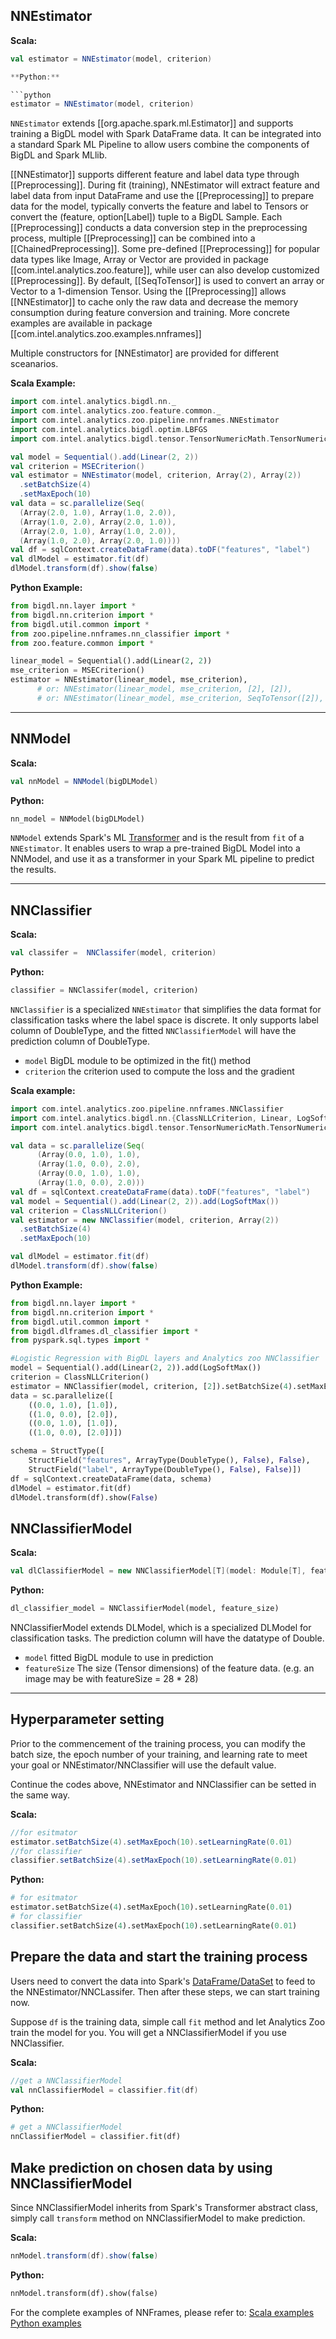 ## NNEstimator

**Scala:**

```scala
val estimator = NNEstimator(model, criterion)

**Python:**

```python
estimator = NNEstimator(model, criterion)
```

`NNEstimator` extends [[org.apache.spark.ml.Estimator]] and supports training a BigDL
model with Spark DataFrame data. It can be integrated into a standard Spark ML Pipeline
to allow users combine the components of BigDL and Spark MLlib.

[[NNEstimator]] supports different feature and label data type through [[Preprocessing]].
During fit (training), NNEstimator will extract feature and label data from input DataFrame and use
the [[Preprocessing]] to prepare data for the model, typically converts the feature and label
to Tensors or convert the (feature, option[Label]) tuple to a BigDL Sample. Each
[[Preprocessing]] conducts a data conversion step in the preprocessing process, multiple
[[Preprocessing]] can be combined into a [[ChainedPreprocessing]]. Some pre-defined 
[[Preprocessing]] for popular data types like Image, Array or Vector are provided in package
[[com.intel.analytics.zoo.feature]], while user can also develop customized [[Preprocessing]].
By default, [[SeqToTensor]] is used to convert an array or Vector to a 1-dimension Tensor.
Using the [[Preprocessing]] allows [[NNEstimator]] to cache only the raw data and decrease the 
memory consumption during feature conversion and training. 
More concrete examples are available in package [[com.intel.analytics.zoo.examples.nnframes]]

Multiple constructors for [NNEstimator] are provided for different sceanarios.

**Scala Example:**
```scala
import com.intel.analytics.bigdl.nn._
import com.intel.analytics.zoo.feature.common._
import com.intel.analytics.zoo.pipeline.nnframes.NNEstimator
import com.intel.analytics.bigdl.optim.LBFGS
import com.intel.analytics.bigdl.tensor.TensorNumericMath.TensorNumeric.NumericDouble

val model = Sequential().add(Linear(2, 2))
val criterion = MSECriterion()
val estimator = NNEstimator(model, criterion, Array(2), Array(2))
  .setBatchSize(4)
  .setMaxEpoch(10)
val data = sc.parallelize(Seq(
  (Array(2.0, 1.0), Array(1.0, 2.0)),
  (Array(1.0, 2.0), Array(2.0, 1.0)),
  (Array(2.0, 1.0), Array(1.0, 2.0)),
  (Array(1.0, 2.0), Array(2.0, 1.0))))
val df = sqlContext.createDataFrame(data).toDF("features", "label")
val dlModel = estimator.fit(df)
dlModel.transform(df).show(false)
```

**Python Example:**
```python
from bigdl.nn.layer import *
from bigdl.nn.criterion import *
from bigdl.util.common import *
from zoo.pipeline.nnframes.nn_classifier import *
from zoo.feature.common import *

linear_model = Sequential().add(Linear(2, 2))
mse_criterion = MSECriterion()
estimator = NNEstimator(linear_model, mse_criterion),
      # or: NNEstimator(linear_model, mse_criterion, [2], [2]),
      # or: NNEstimator(linear_model, mse_criterion, SeqToTensor([2]), SeqToTensor([2]))]:

```
---

## NNModel
**Scala:**
```scala
val nnModel = NNModel(bigDLModel)
```

**Python:**
```python
nn_model = NNModel(bigDLModel)
```

`NNModel` extends Spark's ML
[Transformer](https://spark.apache.org/docs/2.1.1/ml-pipeline.html#transformers) and is the result
from `fit` of a `NNEstimator`. It enables users to wrap a pre-trained BigDL Model into a NNModel,
and use it as a transformer in your Spark ML pipeline to predict the results. 

---

## NNClassifier
**Scala:**
```scala
val classifer =  NNClassifer(model, criterion)
```

**Python:**
```python
classifier = NNClassifer(model, criterion)
```

`NNClassifier` is a specialized `NNEstimator` that simplifies the data format for
classification tasks where the label space is discrete. It only supports label column of
DoubleType, and the fitted `NNClassifierModel` will have the prediction column of 
DoubleType.

* `model` BigDL module to be optimized in the fit() method
* `criterion` the criterion used to compute the loss and the gradient

**Scala example:**
```scala
import com.intel.analytics.zoo.pipeline.nnframes.NNClassifier
import com.intel.analytics.bigdl.nn.{ClassNLLCriterion, Linear, LogSoftMax, Sequential}
import com.intel.analytics.bigdl.tensor.TensorNumericMath.TensorNumeric.NumericFloat

val data = sc.parallelize(Seq(
      (Array(0.0, 1.0), 1.0),
      (Array(1.0, 0.0), 2.0),
      (Array(0.0, 1.0), 1.0),
      (Array(1.0, 0.0), 2.0)))
val df = sqlContext.createDataFrame(data).toDF("features", "label")
val model = Sequential().add(Linear(2, 2)).add(LogSoftMax())
val criterion = ClassNLLCriterion()
val estimator = new NNClassifier(model, criterion, Array(2))
  .setBatchSize(4)
  .setMaxEpoch(10)

val dlModel = estimator.fit(df)
dlModel.transform(df).show(false)
```

**Python Example:**

```python
from bigdl.nn.layer import *
from bigdl.nn.criterion import *
from bigdl.util.common import *
from bigdl.dlframes.dl_classifier import *
from pyspark.sql.types import *

#Logistic Regression with BigDL layers and Analytics zoo NNClassifier
model = Sequential().add(Linear(2, 2)).add(LogSoftMax())
criterion = ClassNLLCriterion()
estimator = NNClassifier(model, criterion, [2]).setBatchSize(4).setMaxEpoch(10)
data = sc.parallelize([
    ((0.0, 1.0), [1.0]),
    ((1.0, 0.0), [2.0]),
    ((0.0, 1.0), [1.0]),
    ((1.0, 0.0), [2.0])])

schema = StructType([
    StructField("features", ArrayType(DoubleType(), False), False),
    StructField("label", ArrayType(DoubleType(), False), False)])
df = sqlContext.createDataFrame(data, schema)
dlModel = estimator.fit(df)
dlModel.transform(df).show(False)
```

## NNClassifierModel ##

**Scala:**
```scala
val dlClassifierModel = new NNClassifierModel[T](model: Module[T], featureSize: Array[Int])
```

**Python:**
```python
dl_classifier_model = NNClassifierModel(model, feature_size)
```

NNClassifierModel extends DLModel, which is a specialized DLModel for classification tasks.
The prediction column will have the datatype of Double.

* `model` fitted BigDL module to use in prediction
* `featureSize` The size (Tensor dimensions) of the feature data. (e.g. an image may be with
featureSize = 28 * 28)
---

## Hyperparameter setting

Prior to the commencement of the training process, you can modify the batch size, the epoch number of your
training, and learning rate to meet your goal or NNEstimator/NNClassifier will use the default value.

Continue the codes above, NNEstimator and NNClassifier can be setted in the same way.

**Scala:**

```scala
//for esitmator
estimator.setBatchSize(4).setMaxEpoch(10).setLearningRate(0.01)
//for classifier
classifier.setBatchSize(4).setMaxEpoch(10).setLearningRate(0.01)
```
**Python:**

```python
# for esitmator
estimator.setBatchSize(4).setMaxEpoch(10).setLearningRate(0.01)
# for classifier
classifier.setBatchSize(4).setMaxEpoch(10).setLearningRate(0.01)

```

## Prepare the data and start the training process

Users need to convert the data into Spark's
[DataFrame/DataSet](https://spark.apache.org/docs/latest/sql-programming-guide.html#datasets-and-dataframes)
to feed to the NNEstimator/NNCLassifer.
Then after these steps, we can start training now.

Suppose `df` is the training data, simple call `fit` method and let Analytics Zoo train the model for you. You will
get a NNClassifierModel if you use NNClassifier.

**Scala:**

```scala
//get a NNClassifierModel
val nnClassifierModel = classifier.fit(df)
```

**Python:**

```python
# get a NNClassifierModel
nnClassifierModel = classifier.fit(df)
```
## Make prediction on chosen data by using NNClassifierModel

Since NNClassifierModel inherits from Spark's Transformer abstract class, simply call `transform`
 method on NNClassifierModel to make prediction.

**Scala:**

```scala
nnModel.transform(df).show(false)
```

**Python:**

```python
nnModel.transform(df).show(false)
```

For the complete examples of NNFrames, please refer to:
[Scala examples](https://github.com/intel-analytics/zoo/tree/master/zoo/src/main/scala/com/intel/analytics/zoo/examples/nnframes/)
[Python examples]()
